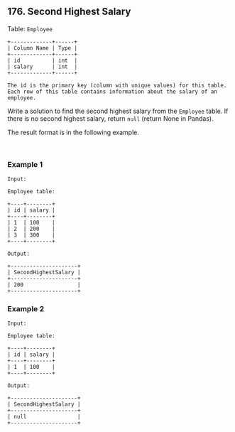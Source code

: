 ## 176. Second Highest Salary

Table: `Employee`

```
+-------------+------+
| Column Name | Type |
+-------------+------+
| id          | int  |
| salary      | int  |
+-------------+------+

The id is the primary key (column with unique values) for this table.
Each row of this table contains information about the salary of an employee.
```

Write a solution to find the second highest salary from the `Employee` table. If there is no second highest salary, return `null` (return None in Pandas).

The result format is in the following example.

<br>

### Example 1

```
Input:

Employee table:

+----+--------+
| id | salary |
+----+--------+
| 1  | 100    |
| 2  | 200    |
| 3  | 300    |
+----+--------+

Output:

+---------------------+
| SecondHighestSalary |
+---------------------+
| 200                 |
+---------------------+
```

### Example 2

```
Input:

Employee table:

+----+--------+
| id | salary |
+----+--------+
| 1  | 100    |
+----+--------+

Output:

+---------------------+
| SecondHighestSalary |
+---------------------+
| null                |
+---------------------+
```
